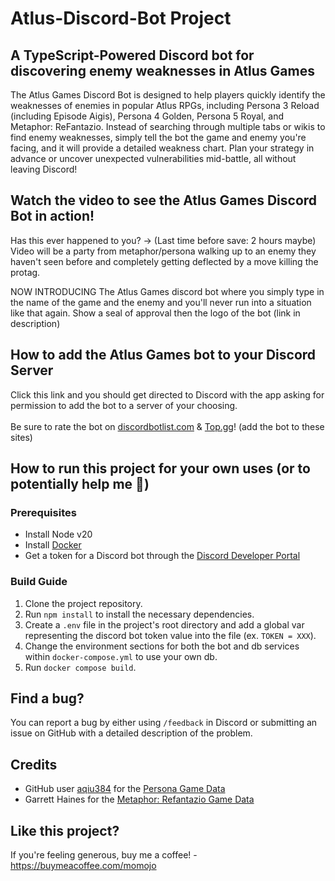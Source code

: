# Atlus-Discord-Bot Project

## A TypeScript-Powered Discord bot for discovering enemy weaknesses in Atlus Games

The Atlus Games Discord Bot is designed to help players quickly identify the weaknesses of enemies in popular Atlus RPGs, including Persona 3 Reload (including Episode Aigis), Persona 4 Golden, Persona 5 Royal, and Metaphor: ReFantazio. Instead of searching through multiple tabs or wikis to find enemy weaknesses, simply tell the bot the game and enemy you're facing, and it will provide a detailed weakness chart. Plan your strategy in advance or uncover unexpected vulnerabilities mid-battle, all without leaving Discord!

## Watch the video to see the Atlus Games Discord Bot in action!

Has this ever happened to you? -> (Last time before save: 2 hours maybe) Video will be a party from metaphor/persona walking up to an enemy they haven't seen before and completely getting deflected by a move killing the protag. 

NOW INTRODUCING The Atlus Games discord bot where you simply type in the name of the game and the enemy and you'll never run into a situation like that again. Show a seal of approval then the logo of the bot (link in description)

## How to add the Atlus Games bot to your Discord Server

Click this link and you should get directed to Discord with the app asking for permission to add the bot to a server of your choosing.<br>
<br>Be sure to rate the bot on [discordbotlist.com](https://discordbotlist.com/) & [Top.gg](https://top.gg/)! (add the bot to these sites)

## How to run this project for your own uses (or to potentially help me 👀)

### Prerequisites
* Install Node v20
* Install [Docker](https://docs.docker.com/engine/install/) 
* Get a token for a Discord bot through the [Discord Developer Portal](https://discord.com/developers/)

### Build Guide
1. Clone the project repository.
2. Run `npm install` to install the necessary dependencies.
3. Create a `.env` file in the project's root directory and add a global var representing the discord bot token value into the file (ex. `TOKEN = XXX`).
4. Change the environment sections for both the bot and db services within `docker-compose.yml` to use your own db.
4. Run `docker compose build`.

## Find a bug?

You can report a bug by either using ```/feedback``` in Discord or submitting an issue on GitHub with a detailed description of the problem.

## Credits

* GitHub user [aqiu384](https://github.com/aqiu384/aqiu384.github.io) for the [Persona Game Data](https://aqiu384.github.io/megaten-fusion-tool/home)
* Garrett Haines for the [Metaphor: Refantazio Game Data](https://docs.google.com/spreadsheets/d/1FDC6T6tr__-AU18tY--4-ZUSzkeaMM_Kg_Crqu6VrcM/edit?pli=1&gid=2052374500#gid=2052374500)

## Like this project?

If you're feeling generous, buy me a coffee! - https://buymeacoffee.com/momojo

